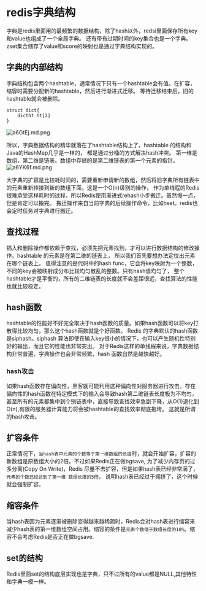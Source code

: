 # redis字典结构

字典是redis里面用的最频繁的数据结构，除了hash以外，redsi里面保存所有key和value也组成了一个全局字典。
还有带有过期时间的key集合也是一个字典。zset集合储存了value和score的映射也是通过字典结构实现的。

## 字典的内部结构
字典结构包含两个hashtable，通常情况下只有一个hashtable会有值。在扩容，缩容时需要分配新的hashtable，然后进行渐进式迁移。
等待迁移结束后，旧的hashtable就会被删除。
```
struct dict{
    dictht ht[2]
}
```

 ![a6GtEj.md.png](https://s1.ax1x.com/2020/08/05/a6GtEj.md.png)
 
 
所以，字典数据结构的精华就落在了hashtable结构上了。hashtable 的结构和Java的HashMap几乎是一样的， 都是通过分桶的方式解决hash冲突。
第一维是数组，第二维是链表。数组中存储的是第二维链表的第一个元素的指针。
![a6YK6f.md.png](https://s1.ax1x.com/2020/08/05/a6YK6f.md.png)

大字典的扩容是比较耗时间的，需要重新申请新的数组，然后将旧字典所有链表中的元素重新挂接到新的数组下面，这是一个O(n)级别的操作，
作为单线程的Redis很难承受这样耗时的过程，所以Redis使用渐进式rehash小步搬迁。虽然慢一点，但是肯定可以搬完。
搬迁操作来自当前字典的后续操作命令，比如hset。redis也会定时任务对字典进行搬迁。

## 查找过程
插入和删除操作都依赖于查找，必须先把元素找到，才可以进行数据结构的修改操作。hashtable 的元素是在第二维的链表上，
所以我们首先要想办法定位出元素在哪个链表上。
值得注意的是代码中的hash func，它会将key映射为一个整数，不同的key会被映射成分布比较均匀散乱的整数。只有hash值均匀了，
整个hashtable才是平衡的，所有的二维链表的长度就不会差距很远，查找算法的性能也就比较稳定。

## hash函数
hashtable的性能好不好完全取决于hash函数的质量。如果hash函数可以将key打散得比较均匀，那么这个hash函数就是个好函数。
Redis 的字典默认的hash函数是siphash。siphash 算法即使在输入key很小的情况下，也可以产生随机性特别好的输出，而且它的性能也非常突出。
对于Redis这样的单线程来说，字典数据结构非常普遍，字典操作也会非常频繁，hash 函数自然是越快越好。

### hash攻击
如果hash函数存在偏向性，黑客就可能利用这种偏向性对服务器进行攻击。存在偏向性的hash函数在特定模式下的输入会导致hash第二维链表长度极为不均匀，
甚至所有的元素都集中到个别链表中，直接导致查找效率急剧下降，从O(1)退化到O(n),有限的服务器计算能力将会被hashtable的查找效率彻底拖垮。
这就是所谓的hash攻击。


## 扩容条件
正常情况下，`当hash表中元素的个数等于第一维数组的长度`时，就会开始扩容，扩容的新数组是原数组大小的2倍。不过如果Redis正在做bgsave,
 为了减少内存页的过多分离(Copy On Write)，Redis 尽量不去扩容，但是如果hash表已经非常满了，`元素的个数已经达到了第一维 数组长度的5倍`，
 说明hash表已经过于拥挤了，这个时候就会强制扩容。


## 缩容条件
当hash表因为元素逐渐被删除变得越来越稀疏时，Redis会对hash表进行缩容来减少hash表的第一维数组空间占用。缩容的条件是`元素个数低于数组长度的10%`。缩容不会考虑Redis是否正在做bgsave.

## set的结构
Redis里面set的结构底层实现也是字典，只不过所有的value都是NULL,其他特性和字典一模一样。
